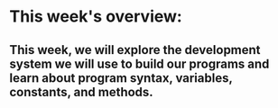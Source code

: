 # This week's overview:

## This week, we will explore the development system we will use to build our programs and learn about program syntax, variables, constants, and methods.


